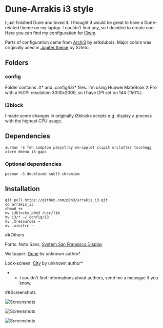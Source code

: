 # Dune-Arrakis i3 style

I just finished Dune and loved it. I thought it would be great to have a Dune-related theme on my laptop. I couldn't find any, so I decided to create one. Here you can find my configuration for [i3wm](https://i3wm.org/). 

Parts of configuration came from [Archi3](https://github.com/erikdubois/Archi3) by erikdubois. Major colors was originally used in [Jupiter theme](http://dotshare.it/dots/1128/) by Szteto.

## Folders

### config

Folder contains .X* and .config/i3/* files. 
I'm using Huawei MateBook X Pro with a HiDPI resolution 3000x2000, so I have DPI set on 144 (150%).

### i3block

I made some changes in originally i3blocks scripts e.g. display a process with the highest CPU usage.

## Dependencies

	aurman -S feh compton pasystray nm-applet clipit unclutter touchegg xterm dmenu i3-gaps

### Optional dependencies

	pacman -S doublecmd subl3 chromium

## Installation

	git pull https://github.com/p0n3/arrakis_i3.git
	cd arrakis_i3
	chmod +x
	mv i3blocks_p0n3 /usr/lib
	mv i3/* ~/.config/i3
	mv .Xresources ~
	mv .xinitrc ~

##Others

Fonts: Noto Sans, [System San Fransisco Display](https://github.com/supermarin/YosemiteSanFranciscoFont)

Wallpaper: [Dune](https://i.imgur.com/bBqqxe4.jpg) by unknown author*

Lock-screen: [City](https://i.imgur.com/VqbHFbL.jpg) by unknown author*

* - I couldn't find informations about authors, send me a messgae if you know.

##Screenshots

![Screenshots](https://i.imgur.com/j5ago1z.png)


![Screenshots](https://i.imgur.com/uOPKoSj.jpg)


![Screenshots](https://i.imgur.com/nVeZzUW.jpg)

